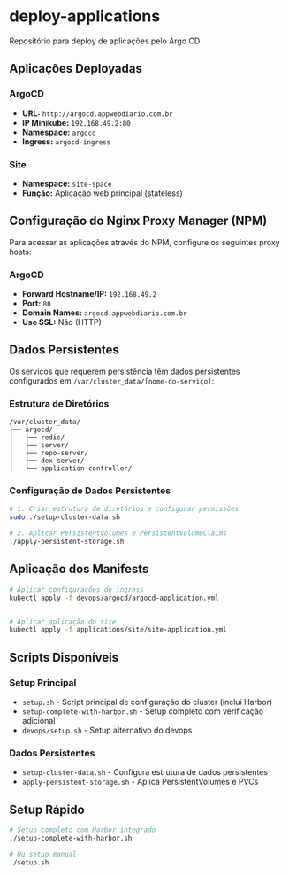 # deploy-applications
Repositório para deploy de aplicações pelo Argo CD

## Aplicações Deployadas

### ArgoCD
- **URL:** `http://argocd.appwebdiario.com.br`
- **IP Minikube:** `192.168.49.2:80`
- **Namespace:** `argocd`
- **Ingress:** `argocd-ingress`



### Site
- **Namespace:** `site-space`
- **Função:** Aplicação web principal (stateless)

## Configuração do Nginx Proxy Manager (NPM)

Para acessar as aplicações através do NPM, configure os seguintes proxy hosts:

### ArgoCD
- **Forward Hostname/IP:** `192.168.49.2`
- **Port:** `80`
- **Domain Names:** `argocd.appwebdiario.com.br`
- **Use SSL:** Não (HTTP)



## Dados Persistentes

Os serviços que requerem persistência têm dados persistentes configurados em `/var/cluster_data/[nome-do-serviço]`:

### Estrutura de Diretórios
```
/var/cluster_data/
├── argocd/
│   ├── redis/
│   ├── server/
│   ├── repo-server/
│   ├── dex-server/
│   └── application-controller/
```

### Configuração de Dados Persistentes

```bash
# 1. Criar estrutura de diretórios e configurar permissões
sudo ./setup-cluster-data.sh

# 2. Aplicar PersistentVolumes e PersistentVolumeClaims
./apply-persistent-storage.sh
```

## Aplicação dos Manifests

```bash
# Aplicar configurações de ingress
kubectl apply -f devops/argocd/argocd-application.yml


# Aplicar aplicação do site
kubectl apply -f applications/site/site-application.yml
```

## Scripts Disponíveis

### Setup Principal
- `setup.sh` - Script principal de configuração do cluster (inclui Harbor)
- `setup-complete-with-harbor.sh` - Setup completo com verificação adicional
- `devops/setup.sh` - Setup alternativo do devops

### Dados Persistentes
- `setup-cluster-data.sh` - Configura estrutura de dados persistentes
- `apply-persistent-storage.sh` - Aplica PersistentVolumes e PVCs


## Setup Rápido

```bash
# Setup completo com Harbor integrado
./setup-complete-with-harbor.sh

# Ou setup manual
./setup.sh
```
